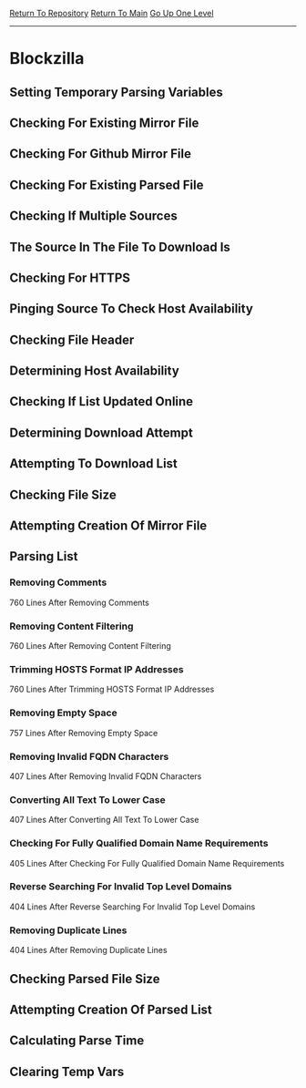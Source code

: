 [Return To Repository](https://github.com/deathbybandaid/piholeparser/)
[Return To Main](https://github.com/deathbybandaid/piholeparser/blob/master/RecentRunLogs/Mainlog.md)
[Go Up One Level](https://github.com/deathbybandaid/piholeparser/blob/master/RecentRunLogs/TopLevelScripts/30-Processing-Blacklists.md)
____________________________________
# Blockzilla
## Setting Temporary Parsing Variables
## Checking For Existing Mirror File
## Checking For Github Mirror File
## Checking For Existing Parsed File
## Checking If Multiple Sources
## The Source In The File To Download Is
## Checking For HTTPS
## Pinging Source To Check Host Availability
## Checking File Header
## Determining Host Availability
## Checking If List Updated Online
## Determining Download Attempt
## Attempting To Download List
## Checking File Size
## Attempting Creation Of Mirror File
## Parsing List
### Removing Comments
760 Lines After Removing Comments
### Removing Content Filtering
760 Lines After Removing Content Filtering
### Trimming HOSTS Format IP Addresses
760 Lines After Trimming HOSTS Format IP Addresses
### Removing Empty Space
757 Lines After Removing Empty Space
### Removing Invalid FQDN Characters
407 Lines After Removing Invalid FQDN Characters
### Converting All Text To Lower Case
407 Lines After Converting All Text To Lower Case
### Checking For Fully Qualified Domain Name Requirements
405 Lines After Checking For Fully Qualified Domain Name Requirements
### Reverse Searching For Invalid Top Level Domains
404 Lines After Reverse Searching For Invalid Top Level Domains
### Removing Duplicate Lines
404 Lines After Removing Duplicate Lines
## Checking Parsed File Size
## Attempting Creation Of Parsed List
## Calculating Parse Time
## Clearing Temp Vars
